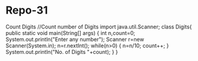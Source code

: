 # Repo-31
Count Digits
//Count number of Digits
import java.util.Scanner;
class Digits{
    public static void main(String[] args) {
    int n,count=0;
    System.out.println("Enter any number");
    Scanner r=new Scanner(System.in);
    n=r.nextInt();
    while(n>0)
    {
       n=n/10;
       count++;
    }
    System.out.println("No. of Digits "+count);
    }
}
